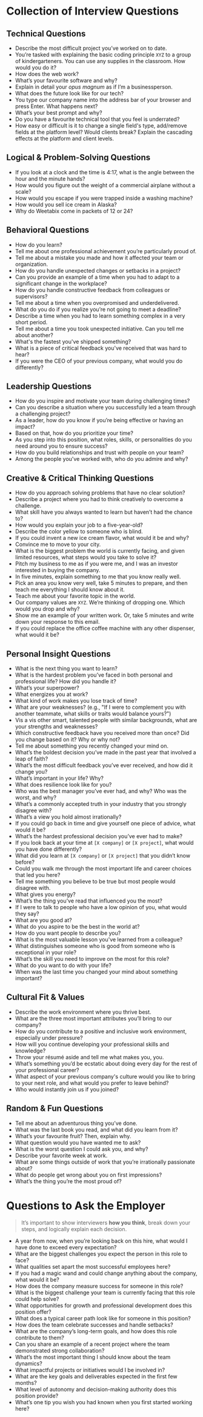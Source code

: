 # Collection of Interview Questions

## Technical Questions

* Describe the most difficult project you’ve worked on to date.
* You’re tasked with explaining the basic coding principle `XYZ` to a group of kindergarteners. You can use any supplies in the classroom. How would you do it?
* How does the web work?
* What’s your favourite software and why?
* Explain in detail your *opus magnum* as if I’m a businessperson.
* What does the future look like for our tech?
* You type our company name into the address bar of your browser and press Enter. What happens next?
* What’s your best prompt and why?
* Do you have a favourite technical tool that you feel is underrated?
* How easy or difficult is it to change a single field's type, add/remove fields at the platform level? Would clients break? Explain the cascading effects at the platform and client levels.

## Logical & Problem-Solving Questions

* If you look at a clock and the time is 4:17, what is the angle between the hour and the minute hands?
* How would you figure out the weight of a commercial airplane without a scale?
* How would you escape if you were trapped inside a washing machine?
* How would you sell ice cream in Alaska?
* Why do Weetabix come in packets of 12 or 24?

## Behavioral Questions

* How do you learn?
* Tell me about one professional achievement you’re particularly proud of.
* Tell me about a mistake you made and how it affected your team or organization.
* How do you handle unexpected changes or setbacks in a project?
* Can you provide an example of a time when you had to adapt to a significant change in the workplace?
* How do you handle constructive feedback from colleagues or supervisors?
* Tell me about a time when you overpromised and underdelivered.
* What do you do if you realize you’re not going to meet a deadline?
* Describe a time when you had to learn something complex in a very short period.
* Tell me about a time you took unexpected initiative. Can you tell me about another?
* What's the fastest you've shipped something?
* What is a piece of critical feedback you've received that was hard to hear?
* If you were the CEO of your previous company, what would you do differently?

## Leadership Questions

* How do you inspire and motivate your team during challenging times?
* Can you describe a situation where you successfully led a team through a challenging project?
* As a leader, how do you know if you’re being effective or having an impact?
* Based on that, how do you prioritize your time?
* As you step into this position, what roles, skills, or personalities do you need around you to ensure success?
* How do you build relationships and trust with people on your team?
* Among the people you've worked with, who do you admire and why?

## Creative & Critical Thinking Questions

* How do you approach solving problems that have no clear solution?
* Describe a project where you had to think creatively to overcome a challenge.
* What skill have you always wanted to learn but haven’t had the chance to?
* How would you explain your job to a five-year-old?
* Describe the color yellow to someone who is blind.
* If you could invent a new ice cream flavor, what would it be and why?
* Convince me to move to your city.
* What is the biggest problem the world is currently facing, and given limited resources, what steps would you take to solve it?
* Pitch my business to me as if you were me, and I was an investor interested in buying the company.
* In five minutes, explain something to me that you know really well.
* Pick an area you know very well, take 5 minutes to prepare, and then teach me everything I should know about it.
* Teach me about your favorite topic in the world.
* Our company values are `XYZ`. We’re thinking of dropping one. Which would you drop and why?
* Show me an example of your written work. Or, take 5 minutes and write down your response to this email.
* If you could replace the office coffee machine with any other dispenser, what would it be?

## Personal Insight Questions

* What is the next thing you want to learn?
* What is the hardest problem you’ve faced in both personal and professional life? How did you handle it?
* What’s your superpower?
* What energizes you at work?
* What kind of work makes you lose track of time?
* What are your weaknesses? (e.g., "If I were to complement you with another teammate, what skills or traits would balance yours?")
* Vis a vis other smart, talented people with similar backgrounds, what are your strengths and weaknesses?
* Which constructive feedback have you received more than once? Did you change based on it? Why or why not?
* Tell me about something you recently changed your mind on.
* What’s the boldest decision you’ve made in the past year that involved a leap of faith?
* What’s the most difficult feedback you’ve ever received, and how did it change you?
* What’s important in your life? Why?
* What does resilience look like for you?
* Who was the best manager you’ve ever had, and why? Who was the worst, and why?
* What’s a commonly accepted truth in your industry that you strongly disagree with?
* What’s a view you hold almost irrationally?
* If you could go back in time and give yourself one piece of advice, what would it be?
* What’s the hardest professional decision you’ve ever had to make?
* If you look back at your time at `[X company]` or `[X project]`, what would you have done differently?
* What did you learn at `[X company]` or `[X project]` that you didn’t know before?
* Could you walk me through the most important life and career choices that led you here?
* Tell me something you believe to be true but most people would disagree with.
* What gives you energy?
* What’s the thing you’ve read that influenced you the most?
* If I were to talk to people who have a low opinion of you, what would they say?
* What are you good at?
* What do you aspire to be the best in the world at?
* How do you want people to describe you?
* What is the most valuable lesson you've learned from a colleague?
* What distinguishes someone who is good from someone who is exceptional in your role?
* What’s the skill you need to improve on the most for this role?
* What do you want to do with your life?
* When was the last time you changed your mind about something important?

## Cultural Fit & Values

* Describe the work environment where you thrive best.
* What are the three most important attributes you’ll bring to our company?
* How do you contribute to a positive and inclusive work environment, especially under pressure?
* How will you continue developing your professional skills and knowledge?
* Throw your résumé aside and tell me what makes you, you.
* What’s something you’d be ecstatic about doing every day for the rest of your professional career?
* What aspect of your previous company's culture would you like to bring to your next role, and what would you prefer to leave behind?
* Who would instantly join us if you joined?

## Random & Fun Questions

* Tell me about an adventurous thing you’ve done.
* What was the last book you read, and what did you learn from it?
* What’s your favourite fruit? Then, explain why.
* What question would you have wanted me to ask?
* What is the worst question I could ask you, and why?
* Describe your favorite week at work.
* What are some things outside of work that you’re irrationally passionate about?
* What do people get wrong about you on first impressions?
* What’s the thing you’re the most proud of?

# Questions to Ask the Employer

> It’s important to show interviewers **how you think**, break down your steps, and logically explain each decision.

* A year from now, when you’re looking back on this hire, what would I have done to exceed every expectation?
* What are the biggest challenges you expect the person in this role to face?
* What qualities set apart the most successful employees here?
* If you had a magic wand and could change anything about the company, what would it be?
* How does the company measure success for someone in this role?
* What is the biggest challenge your team is currently facing that this role could help solve?
* What opportunities for growth and professional development does this position offer?
* What does a typical career path look like for someone in this position?
* How does the team celebrate successes and handle setbacks?
* What are the company’s long-term goals, and how does this role contribute to them?
* Can you share an example of a recent project where the team demonstrated strong collaboration?
* What’s the most important thing I should know about the team dynamics?
* What impactful projects or initiatives would I be involved in?
* What are the key goals and deliverables expected in the first few months?
* What level of autonomy and decision-making authority does this position provide?
* What’s one tip you wish you had known when you first started working here?
